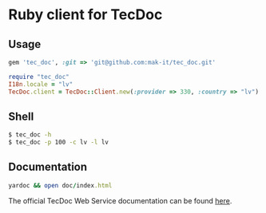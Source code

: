 # Ruby client for TecDoc

## Usage

```ruby
gem 'tec_doc', :git => 'git@github.com:mak-it/tec_doc.git'
```

```ruby
require "tec_doc"
I18n.locale = "lv"
TecDoc.client = TecDoc::Client.new(:provider => 330, :country => "lv")
```

## Shell

```bash
$ tec_doc -h
$ tec_doc -p 100 -c lv -l lv
```

## Documentation

```ruby
yardoc && open doc/index.html
```

The official TecDoc Web Service documentation
can be found [here](http://webservicepilot.tecdoc.net/pegasus-2-0).
